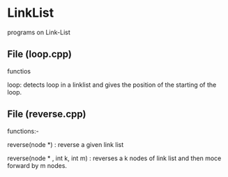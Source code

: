 LinkList
========

programs on Link-List


File (loop.cpp) 
------------------
functios

loop: detects loop in a linklist and gives the position of the starting of the loop.



File (reverse.cpp)
-------------------
functions:-

reverse(node *) : 
reverse a given link list


reverse(node * , int k, int m) : 
reverses a k nodes of link list and then moce forward by m nodes.
